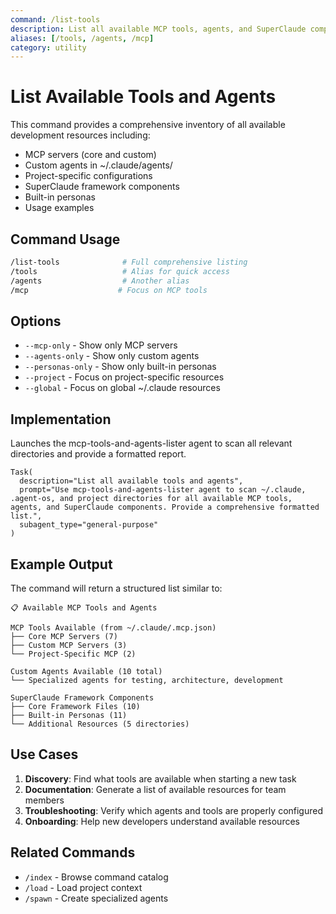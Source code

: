 ```yaml
---
command: /list-tools
description: List all available MCP tools, agents, and SuperClaude components
aliases: [/tools, /agents, /mcp]
category: utility
---
```


# List Available Tools and Agents

This command provides a comprehensive inventory of all available development resources including:

- MCP servers (core and custom)
- Custom agents in ~/.claude/agents/
- Project-specific configurations
- SuperClaude framework components
- Built-in personas
- Usage examples

## Command Usage

```bash
/list-tools              # Full comprehensive listing
/tools                   # Alias for quick access
/agents                  # Another alias
/mcp                    # Focus on MCP tools
```

## Options

- `--mcp-only` - Show only MCP servers
- `--agents-only` - Show only custom agents  
- `--personas-only` - Show only built-in personas
- `--project` - Focus on project-specific resources
- `--global` - Focus on global ~/.claude resources

## Implementation

Launches the mcp-tools-and-agents-lister agent to scan all relevant directories and provide a formatted report.

```
Task(
  description="List all available tools and agents",
  prompt="Use mcp-tools-and-agents-lister agent to scan ~/.claude, .agent-os, and project directories for all available MCP tools, agents, and SuperClaude components. Provide a comprehensive formatted list.",
  subagent_type="general-purpose"
)
```

## Example Output

The command will return a structured list similar to:

```
📋 Available MCP Tools and Agents

MCP Tools Available (from ~/.claude/.mcp.json)
├── Core MCP Servers (7)
├── Custom MCP Servers (3)
└── Project-Specific MCP (2)

Custom Agents Available (10 total)
└── Specialized agents for testing, architecture, development

SuperClaude Framework Components
├── Core Framework Files (10)
├── Built-in Personas (11)
└── Additional Resources (5 directories)
```

## Use Cases

1. **Discovery**: Find what tools are available when starting a new task
2. **Documentation**: Generate a list of available resources for team members
3. **Troubleshooting**: Verify which agents and tools are properly configured
4. **Onboarding**: Help new developers understand available resources

## Related Commands

- `/index` - Browse command catalog
- `/load` - Load project context
- `/spawn` - Create specialized agents